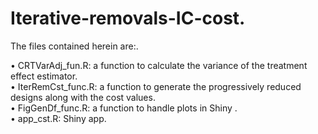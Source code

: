 # Iterative-removals-IC-cost.<br>

The files contained herein are:.<br>

  •	CRTVarAdj_fun.R: a function to calculate the variance of the treatment effect estimator.<br>
  •	IterRemCst_func.R: a function to generate the progressively reduced designs along with the cost values.<br>
  •	FigGenDf_func.R: a function to handle plots in Shiny .<br>
  •	app_cst.R: Shiny app.<br>
